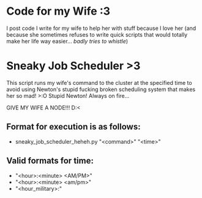 # Code for my Wife :3

I post code I write for my wife to help her with stuff because I love her (and because she sometimes refuses to write quick scripts that would totally make her life way easier... *badly tries to whistle*)

# Sneaky Job Scheduler >3

This script runs my wife's command to the cluster at the specified time to avoid using Newton's
stupid fucking broken scheduling system that makes her so mad! >:O Stupid Newton! Always on fire...

GIVE MY WIFE A NODE!!! D:<

## Format for execution is as follows:
- sneaky_job_scheduler_heheh.py "\<command>" "\<time>"

## Valid formats for time:
- "\<hour>:\<minute> <AM/PM>"
- "\<hour>:\<minute> <am/pm>"
- "\<hour_military>:<minute>"
